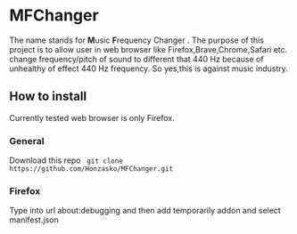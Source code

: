 
# MFChanger
The name stands for **M**usic  **F**requency Changer . The purpose of this project is to allow user in web browser like Firefox,Brave,Chrome,Safari etc. change frequency/pitch of sound to different that 440 Hz because of unhealthy of effect 440 Hz frequency. So yes,this is against music industry.
## How to install 
Currently tested web browser is only Firefox. 
### General
Download this repo 
``` git clone https://github.com/Honzasko/MFChanger.git```
### Firefox
Type into url about:debugging and then add temporarily addon and select manifest.json



